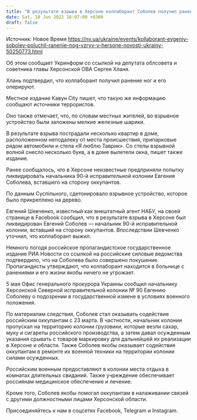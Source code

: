 ```yaml
---
title: "В результате взрыва в Херсоне коллаборант Соболев получил ранение ног"
date: Sat, 18 Jun 2022 16:07:00 +0300
draft: false
---
```

Источник: Новое Время https://nv.ua/ukraine/events/kollaborant-evgeniy-sobolev-poluchil-ranenie-nog-vzryv-v-hersone-novosti-ukrainy-50250773.html


Об этом сообщает Укринформ со ссылкой на депутата облсовета и советника главы Херсонской ОВА Сергея Хланя.

Хлань подтвердил, что коллаборант получил ранение ног и его оперируют.

Местное издание Кавун City пишет, что такую же информацию сообщают источники террористов.

Оно также отмечает, что, по словам местных жителей, во взрывное устройство были заложены мелкие железные шарики.

В результате взрыва пострадали несколько квартир в доме, расположенном неподалеку от места происшествия, припарковые рядом автомобили и стела «Я люблю Таврик». Со стелы взрывной волной снесло несколько букв, а в доме вылетели окна, пишет также издание.

Ранее сообщалось, что в Херсоне неизвестные предприняли попытку ликвидировать начальника 90-й исправительной колонии Евгения Соболева, вставшего на сторону оккупантов.

По данным Суспільного, сдетонировало взрывное устройство, которое было прикреплено на дерево.

Евгений Шевченко, известный как внештатный агент НАБУ, на своей странице в Facebook сообщил, что в результате взрыва в Херсоне был ликвидирован Евгений Соболев — начальник 90-й исправительной колонии, вставший на сторону оккупантов. Впоследствии Шевченко уточнил, что коллаборант выжил.

Немного погодя российское пропагандистское государственное издание РИА Новости со ссылкой на российские силовые ведомства подтвердило, что на Соболева было совершено покушение. Пропагандисты утверждают, что коллаборант находится в больнице с ранениями и его жизни якобы ничего не угрожает.

5 мая Офис генерального прокурора Украины сообщил начальнику Херсонской Северной исправительной колонии № 90 Евгению Соболеву о подозрении в государственной измене в условиях военного положения.

По материалам следствия, Соболев стал оказывать содействие российским оккупантам с 23 марта. В частности, начальник колонии пропускал на территорию колонии грузовики, которые везли сахар, муку и сигареты российского производства, а затем давал осужденным указания срывать с товаров маркировку для дальнейшей их реализации в Херсоне и области. Также Соболев якобы оказывает содействие оккупантам в ремонте их военной техники на территории колонии силами осужденных.

Российским военным предоставляют в колонии места отдыха в комнатах длительных свиданий. Также учреждение обеспечивает россиянам медицинское обеспечение и лечение.

Кроме того, Соболев якобы помогал оккупантам в налаживании связей с другими должностными лицами Херсонской области.

Присоединяйтесь к нам в соцсетях Facebook, Telegram и Instagram.
